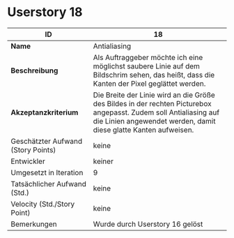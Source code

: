 ﻿# Userstory 18  
 
|**ID**|18|  
|-|-|
|**Name**|Antialiasing|
|**Beschreibung**|Als Auftraggeber möchte ich eine möglichst saubere Linie auf dem Bildschrim sehen, das heißt, dass die Kanten der Pixel geglättet werden.|
|**Akzeptanzkriterium**|Die Breite der Linie wird an die Größe des Bildes in der rechten Picturebox angepasst. Zudem soll Antialiasing auf die Linien angewendet werden, damit diese glatte Kanten aufweisen.|
|Geschätzter Aufwand (Story Points)|keine|
|Entwickler|keiner|
|Umgesetzt in Iteration|9|
|Tatsächlicher Aufwand (Std.)|keine|
|Velocity (Std./Story Point)|keine|
|Bemerkungen|Wurde durch Userstory 16 gelöst|
